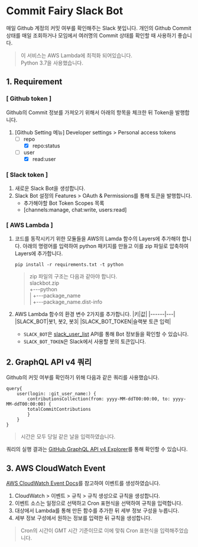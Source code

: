 # Commit Fairy Slack Bot

매일 Github 계정의 커밋 여부를 확인해주는 Slack 봇입니다.
개인의 Github Commit 상태를 매일 조회하거나 모임에서 여러명의 Commit 상태를 확인할 때 사용하기 좋습니다.
> 이 서비스는 AWS Lambda에 최적화 되어있습니다.  
> Python 3.7을 사용했습니다.

## 1. Requirement

### **[ Github token ]**
Github의 Commit 정보를 가져오기 위해서 아래의 항목을 체크한 뒤 Token을 발행합니다.
1. [Github Setting 메뉴] Developer settings > Personal access tokens  
    - [ ] repo  
        - [X] repo:status  
    - [ ] user  
        - [X] read:user  

### **[ Slack token ]**
1. 새로운 Slack Bot을 생성합니다.
2. Slack Bot 설정의 Features > OAuth & Permissions를 통해 토큰을 발행합니다.
    - 추가해야할 Bot Token Scopes 목록  
    - [channels:manage, chat:write, users:read]

### **[ AWS Lambda ]**
1. 코드를 동작시키기 위한 모듈들을 AWS의 Lamda 함수의 Layers에 추가해야 합니다. 아래의 명령어를 입력하여 python 패키지를 만들고 이를 zip 파일로 압축하여 Layers에 추가합니다.
    ```
    pip install -r requirements.txt -t python
    ```

    > zip 파일의 구조는 다음과 같아야 합니다.  
    > slackbot.zip  
    >   +---python  
    >   |   +---package_name  
    >   |   +---package_name.dist-info

2. AWS Lambda 함수의 환경 변수 2가지를 추가합니다.
    |키|값|
    |------|---|
    |SLACK_BOT|봇1, 봇2, 봇3|
    |SLACK_BOT_TOKEN|슬랙봇 토큰 입력|

    - `SLACK_BOT`은 [slack_user_list]("https://slack.com/api/users.list") API를 통해 Bot 정보들을 확인할 수 있습니다.
    - `SLACK_BOT_TOKEN`은 Slack에서 사용할 봇의 토큰입니다.

## 2. GraphQL API v4 쿼리
Github의 커밋 여부를 확인하기 위해 다음과 같은 쿼리를 사용했습니다.
```
query{
    user(login: :git_user_name:) {
        contributionsCollection(from: yyyy-MM-ddT00:00:00, to: yyyy-MM-ddT00:00:00) {
        totalCommitContributions
        }
    }
}
```
> 시간은 모두 당일 같은 날을 입력하였습니다.  

쿼리의 실행 결과는 [GitHub GraphQL API v4 Explorer](https://developer.github.com/v4/explorer/)를 통해 확인할 수 있습니다.

## 3. AWS CloudWatch Event
[AWS CloudWatch Event Docs](https://docs.aws.amazon.com/AmazonCloudWatch/latest/events/WhatIsCloudWatchEvents.html)를 참고하여 이벤트를 생성하였습니다.

1. CloudWatch > 이벤트 > 규칙 > 규칙 생성으로 규칙을 생성합니다.
2. 이벤트 소스는 일정으로 선택하고 Cron 표현식을 선택하여 규칙을 입력합니다.
3. 대상에서 Lambda를 통해 만든 함수를 추가한 뒤 세부 정보 구성을 누릅니다.
4. 세부 정보 구성에서 원하는 정보를 입력한 뒤 규칙을 생성합니다.

> Cron의 시간이 GMT 시간 기준이므로 이에 맞춰 Cron 표현식을 입력해주었습니다.
